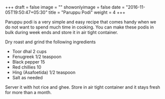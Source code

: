 +++
draft = false
image = ""
showonlyimage = false
date = "2016-11-05T19:50:47+05:30"
title = "Paruppu Podi"
weight = 4
+++

Paruppu podi is a very simple and easy recipe that comes handy when we do not want to spend much time in cooking. 
You can make these podis in bulk during week ends and store it in air tight container. 

<!--more-->

Dry roast and grind the following ingredients

* Toor dhal 2 cups
* Fenugreek 1/2 teaspoon
* Black pepper 15
* Red chillies 10
* Hing (Asafoetida) 1/2 teaspoon
* Salt as needed

Server it with hot rice and ghee. Store in air tight container and it stays fresh for more than a month.